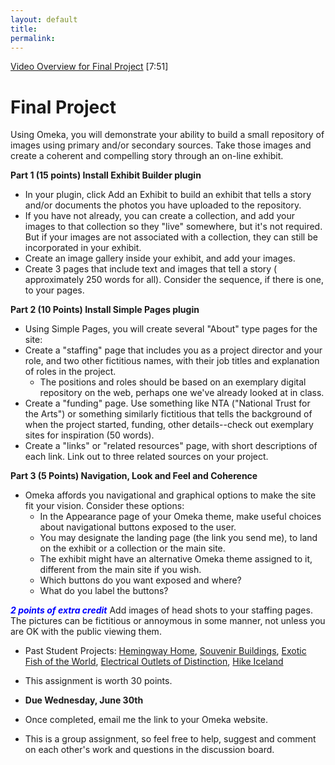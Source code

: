 ```yaml
---
layout: default
title: 
permalink:
---
```


[Video Overview for Final Project](https://youtu.be/RkGeFUEuW2I) [7:51]

<h1> Final Project</h1>



Using Omeka, you will demonstrate your ability to build a small repository of images using primary and/or secondary sources. Take those images and create a coherent and compelling story through an on-line exhibit.

**Part 1 (15 points) Install Exhibit Builder plugin**

- In your plugin, click Add an Exhibit to build an exhibit that tells a story and/or documents the photos you have uploaded to the repository.
- If you have not already, you can create a collection, and add your images to that collection so they "live" somewhere, but it's not required. But if your images are not associated with a collection, they can still be incorporated in your exhibit.
- Create an image gallery inside your exhibit, and add your images.
- Create 3 pages that include text and images that tell a story ( approximately 250 words for all). Consider the sequence, if there is one, to your pages.

**Part 2 (10 Points) Install Simple Pages plugin**

- Using Simple Pages, you will create several &quot;About&quot; type pages for the site:
- Create a "staffing" page that includes you as a project director and your role, and two other fictitious names, with their job titles and explanation of roles in the project. 
	- The positions and roles should be based on an exemplary digital repository on the web, perhaps one we've already looked at in class.
- Create a "funding" page. Use something like NTA ("National Trust for the Arts") or something similarly fictitious that tells the background of when the project started, funding, other details--check out exemplary sites for inspiration (50 words).
- Create a "links" or "related resources" page, with short descriptions of each link. Link out to three related sources on your project. 

**Part 3 (5 Points) Navigation, Look and Feel and Coherence**

- Omeka affords you navigational and graphical options to make the site fit your vision. Consider these options:  
	- In the Appearance page of your Omeka theme, make useful choices about navigational buttons exposed to the user. 
	- You may designate the landing page (the link you send me), to land on the exhibit or a collection or the main site.  
	- The exhibit might have an alternative Omeka theme assigned to it, different from the main site if you wish. 
	- Which buttons do you want exposed and where? 
	- What do you label the buttons?
 
 **<font color="Blue">***2 points of extra credit***</font>**  Add images of head shots to your staffing pages. The pictures can be fictitious or annoymous in some manner, not unless you are OK with the public viewing them.
 
 - Past Student Projects: [Hemingway Home](http://hemingwayatkeywest.omeka.net/), [Souvenir Buildings](http://souvenirbuildings.omeka.net), [Exotic Fish of the World](http://exoticfish.omeka.net/), [Electrical Outlets of Distinction](https://outlets.omeka.net/), [Hike Iceland](https://hikeiceland.omeka.net/)

  
- This assignment is worth 30 points. 
- **Due Wednesday, June 30th**
- Once completed, email me the link to your Omeka website. 

- This is a group assignment, so feel free to help, suggest and comment on each other's work and questions in the discussion board.  

